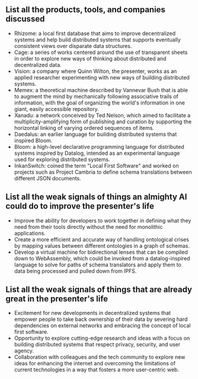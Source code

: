 ## List all the products, tools, and companies discussed

- Rhizome: a local first database that aims to improve decentralized systems and help build distributed systems that supports eventually consistent views over disparate data structures.
- Cage: a series of works centered around the use of transparent sheets in order to explore new ways of thinking about distributed and decentralized data.
- Vision: a company where Quinn Wilton, the presenter, works as an applied researcher experimenting with new ways of building distributed systems.
- Memex: a theoretical machine described by Vannevar Bush that is able to augment the mind by mechanically following associative trails of information, with the goal of organizing the world's information in one giant, easily accessible repository.
- Xanadu: a network conceived by Ted Nelson, which aimed to facilitate a multiplicity-amplifying form of publishing and curation by supporting the horizontal linking of varying ordered sequences of items.
- Daedalus: an earlier language for building distributed systems that inspired Bloom.
- Bloom: a high-level declarative programming language for distributed systems inspired by Datalog, intended as an experimental language used for exploring distributed systems.
- InkanSwitch: coined the term "Local First Software" and worked on projects such as Project Cambria to define schema translations between different JSON documents.

## List all the weak signals of things an almighty AI could do to improve the presenter's life

- Improve the ability for developers to work together in defining what they need from their tools directly without the need for monolithic applications.
- Create a more efficient and accurate way of handling ontological crises by mapping values between different ontologies in a graph of schemas.
- Develop a virtual machine for bidirectional lenses that can be compiled down to WebAssembly, which could be invoked from a datalog-inspired language to solve for paths of schema translators and apply them to data being processed and pulled down from IPFS.

## List all the weak signals of things that are already great in the presenter's life

- Excitement for new developments in decentralized systems that empower people to take back ownership of their data by severing hard dependencies on external networks and embracing the concept of local first software.
- Opportunity to explore cutting-edge research and ideas with a focus on building distributed systems that respect privacy, security, and user agency.
- Collaboration with colleagues and the tech community to explore new ideas for enhancing the internet and overcoming the limitations of current technologies in a way that fosters a more user-centric web.